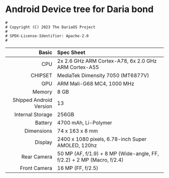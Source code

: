 # Android Device tree for Daria bond

```
#
# Copyright (C) 2023 The DariaOS Project
#
# SPDX-License-Identifier: Apache-2.0
#
```


Basic   | Spec Sheet
-------:|:-------------------------
CPU     | 2x 2.6 GHz ARM Cortex-A78, 6x 2.0 GHz ARM Cortex-A55
CHIPSET | MediaTek Dimensity 7050 (MT6877V)
GPU     | ARM Mali-G68 MC4, 1000 MHz
Memory  | 8 GB
Shipped Android Version | 13
Internal Storage | 256GB
Battery | 4700 mAh, Li-Polymer
Dimensions | 74 x 163 x 8 mm
Display | 2400 x 1080 pixels, 6.78-inch Super AMOLED, 120hz
Rear Camera  | 50 MP (AF, f/1.9) + 8 MP (Wide-angle, FF, f/2.2) + 2 MP (Macro, f/2.4)
Front Camera | 16 MP (FF, f/2.5)
